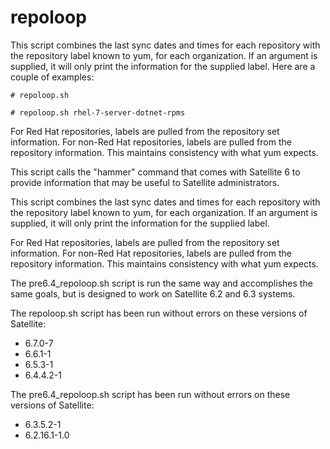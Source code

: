 # repoloop

This script combines the last sync dates and times for each repository with the
repository label known to yum, for each organization.  If an argument is supplied, it will only print
the information for the supplied label.  Here are a couple of examples:

```
# repoloop.sh

# repoloop.sh rhel-7-server-dotnet-rpms
```

For Red Hat repositories, labels are pulled from the repository set information.  For non-Red Hat
repositories, labels are pulled from the repository information.  This maintains consistency with
what yum expects.

This script calls the "hammer" command that comes with Satellite 6 to provide information that may
be useful to Satellite administrators.

This script combines the last sync dates and times for each repository with the
repository label known to yum, for each organization.  If an argument is supplied, it will only print
the information for the supplied label.

For Red Hat repositories, labels are pulled from the repository set information.  For non-Red Hat
repositories, labels are pulled from the repository information.  This maintains consistency with
what yum expects.

The pre6.4_repoloop.sh script is run the same way and accomplishes the same goals, but is designed
to work on Satellite 6.2 and 6.3 systems.

The repoloop.sh script has been run without errors on these versions of Satellite:

- 6.7.0-7
- 6.6.1-1
- 6.5.3-1
- 6.4.4.2-1

The pre6.4_repoloop.sh script has been run without errors on these versions of Satellite:

- 6.3.5.2-1
- 6.2.16.1-1.0
